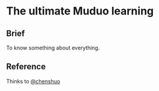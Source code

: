 # The ultimate Muduo learning

## Brief

To know something about everything.

## Reference

Thinks to [@chenshuo](https://github.com/chenshuo/muduo)
